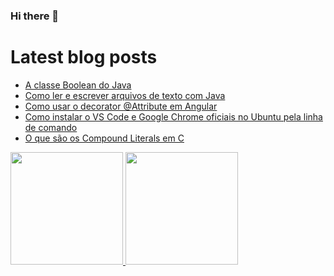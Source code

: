 ### Hi there 👋

# Latest blog posts
<!-- BLOG-POST-LIST:START -->
- [A classe Boolean do Java](https://wldomiciano.com/a-classe-boolean-do-java/)
- [Como ler e escrever arquivos de texto com Java](https://wldomiciano.com/como-ler-e-escrever-arquivos-de-texto-em-java/)
- [Como usar o decorator @Attribute em Angular](https://wldomiciano.com/como-usar-decorator-attribute-em-angular/)
- [Como instalar o VS Code e Google Chrome oficiais no Ubuntu pela linha de comando](https://wldomiciano.com/comandos-para-instalar-vscode-e-chrome-no-ubuntu/)
- [O que são os Compound Literals em C](https://wldomiciano.com/o-que-sao-compound-literals-em-c/)
<!-- BLOG-POST-LIST:END -->

<!--
**wldomiciano/wldomiciano** is a ✨ _special_ ✨ repository because its `README.md` (this file) appears on your GitHub profile.

Here are some ideas to get you started:

- 🔭 I’m currently working on ...
- 🌱 I’m currently learning ...
- 👯 I’m looking to collaborate on ...
- 🤔 I’m looking for help with ...
- 💬 Ask me about ...
- 📫 How to reach me: ...
- 😄 Pronouns: ...
- ⚡ Fun fact: ...
-->

<div>
  <a href="https://github.com/wldomiciano">
  <img height="180em" src="https://github-readme-stats.vercel.app/api?username=wldomiciano&show_icons=true&theme=dark&include_all_commits=true&count_private=true"/>
  <img height="180em" src="https://github-readme-stats.vercel.app/api/top-langs/?username=wldomiciano&layout=compact&langs_count=8&theme=dark"/>
<div>
